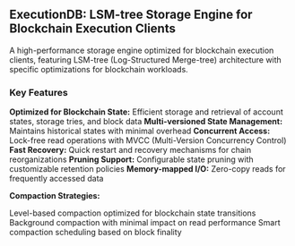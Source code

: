 ## ExecutionDB: LSM-tree Storage Engine for Blockchain Execution Clients
A high-performance storage engine optimized for blockchain execution clients, featuring LSM-tree (Log-Structured Merge-tree) architecture with specific optimizations for blockchain workloads.
### Key Features

**Optimized for Blockchain State:** Efficient storage and retrieval of account states, storage tries, and block data
**Multi-versioned State Management:** Maintains historical states with minimal overhead
**Concurrent Access:** Lock-free read operations with MVCC (Multi-Version Concurrency Control)
**Fast Recovery:** Quick restart and recovery mechanisms for chain reorganizations
**Pruning Support:** Configurable state pruning with customizable retention policies
**Memory-mapped I/O:** Zero-copy reads for frequently accessed data

**Compaction Strategies:**

Level-based compaction optimized for blockchain state transitions
Background compaction with minimal impact on read performance
Smart compaction scheduling based on block finality